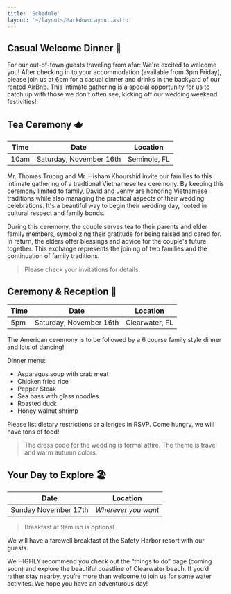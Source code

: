 ```yaml
---
title: 'Schedule'
layout: '~/layouts/MarkdownLayout.astro'
---
```


## Casual Welcome Dinner 🍕 

For our out-of-town guests traveling from afar: We're excited to welcome you! After checking in to your accommodation (available from 3pm Friday), please join us at 6pm for a casual dinner and drinks in the backyard of our rented AirBnb. This intimate gathering is a special opportunity for us to catch up with those we don't often see, kicking off our wedding weekend festivities!

## Tea Ceremony 🫖

| Time     | Date                   | Location       |
| -------- | ---------------------- | -------------- |
| 10am | Saturday, November 16th | Seminole, FL |

Mr. Thomas Truong and Mr. Hisham Khourshid invite our families to this intimate gathering of a tradtional Vietnamese tea ceremony. By keeping this ceremony limited to family, David and Jenny are honoring Vietnamese traditions while also managing the practical aspects of their wedding celebrations. It's a beautiful way to begin their wedding day, rooted in cultural respect and family bonds.

During this ceremony, the couple serves tea to their parents and elder family members, symbolizing their gratitude for being raised and cared for. In return, the elders offer blessings and advice for the couple's future together. This exchange represents the joining of two families and the continuation of family traditions.


>Please check your invitations for details.

## Ceremony & Reception 💍

| Time | Date                   | Location   |
| ---- | ---------------------- | ---------- |
| 5pm  | Saturday, November 16th | Clearwater, FL |

The American ceremony is to be followed by a 6 course family style dinner and lots of dancing! 

Dinner menu:
- Asparagus soup with crab meat
- Chicken fried rice
- Pepper Steak
- Sea bass with glass noodles
- Roasted duck
- Honey walnut shrimp

Please list dietary restrictions or alleriges in RSVP. Come hungry, we will have tons of food!

> The dress code for the wedding is formal attire. The theme is travel and warm autumn colors.


## Your Day to Explore 🏖️

| Date                 | Location            |
| -------------------- | ------------------- |
| Sunday November 17th | _Wherever you want_ |

> Breakfast at 9am ish is optional

We will have a farewell breakfast at the Safety Harbor resort with our guests.

We HIGHLY recommend you check out the “things to do” page (coming soon) and explore the beautiful coastline of Clearwater beach. If you’d rather stay nearby, you’re more than welcome to join us for some water activites. We hope you have an adventurous day!
